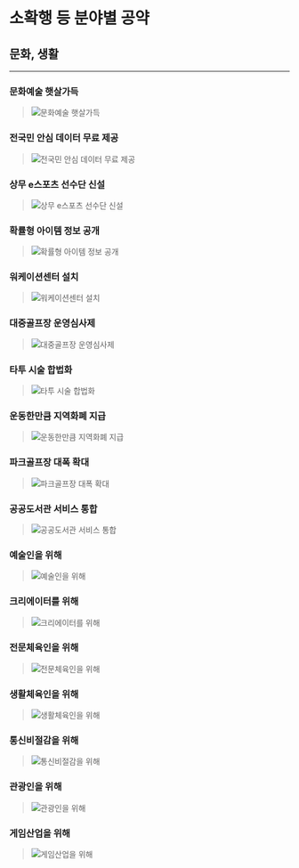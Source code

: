 # 소확행 등 분야별 공약

## 문화, 생활

---

### 문화예술 햇살가득
> ![문화예술 햇살가득](004_009_001.png)

### 전국민 안심 데이터 무료 제공
> ![전국민 안심 데이터 무료 제공](004_009_002.jpg)

### 상무 e스포츠 선수단 신설
> ![상무 e스포츠 선수단 신설](004_009_003.jpg)

### 확률형 아이템 정보 공개
> ![확률형 아이템 정보 공개](004_009_004.png)

### 워케이션센터 설치
> ![워케이션센터 설치](004_009_005.png)

### 대중골프장 운영심사제
> ![대중골프장 운영심사제](004_009_006.png)

### 타투 시술 합법화
> ![타투 시술 합법화](004_009_007.png)

### 운동한만큼 지역화폐 지급
> ![운동한만큼 지역화폐 지급](004_009_008.png)

### 파크골프장 대폭 확대
> ![파크골프장 대폭 확대](004_009_009.png)

### 공공도서관 서비스 통합
> ![공공도서관 서비스 통합](004_009_010.png)

### 예술인을 위해
> ![예술인을 위해](004_009_011.png)

### 크리에이터를 위해
> ![크리에이터를 위해](004_009_012.png)

### 전문체육인을 위해
> ![전문체육인을 위해](004_009_013.png)

### 생활체육인을 위해
> ![생활체육인을 위해](004_009_014.png)

### 통신비절감을 위해
> ![통신비절감을 위해](004_009_015.png)

### 관광인을 위해
> ![관광인을 위해](004_009_016.png)

### 게임산업을 위해
> ![게임산업을 위해](004_009_017.png)